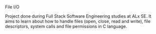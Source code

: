 File I/O

Project done during Full Stack Software Engineering studies at ALx SE. It aims to learn about how to handle files (open, close, read and write), file descriptors, system calls and file permissions in C language.
